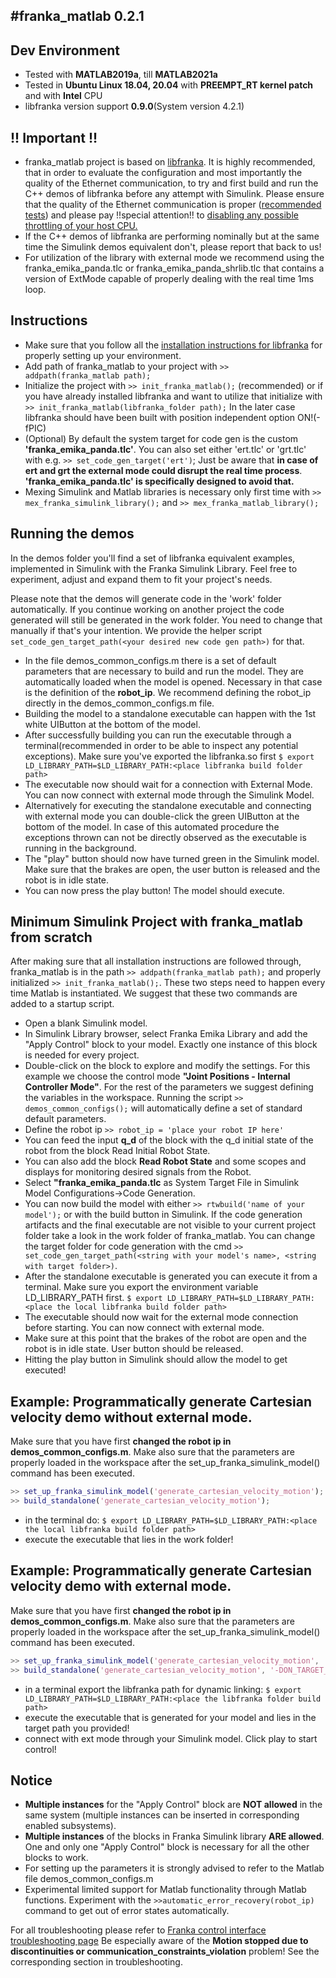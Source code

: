 #franka_matlab 0.2.1
-------------------

## Dev Environment

 - Tested with **MATLAB2019a**, till **MATLAB2021a**
 - Tested in **Ubuntu Linux 18.04, 20.04** with **PREEMPT_RT kernel patch** and with **Intel** CPU
 - libfranka version support **0.9.0**(System version 4.2.1)

## !! Important !!

 - franka_matlab project is based on [libfranka](https://frankaemika.github.io/docs/). It is highly recommended, that in order to evaluate the configuration and
   most importantly the quality of the Ethernet communication, to try and first build and run the C++ demos of libfranka before any attempt with Simulink.
   Please ensure that the quality of the Ethernet communication is proper ([recommended tests](https://frankaemika.github.io/docs/troubleshooting.html#network-bandwidth-delay-and-jitter-test))
   and please pay !!special attention!! to [disabling any possible throttling of your host CPU.](https://frankaemika.github.io/docs/troubleshooting.html)
 - If the C++ demos of libfranka are performing nominally but at the same time the Simulink demos equivalent don't, please report that back to us!
 - For utilization of the library with external mode we recommend using the franka\_emika\_panda.tlc or franka\_emika\_panda\_shrlib.tlc that contains a version of ExtMode capable of properly dealing with the real time 1ms loop.

## Instructions

 - Make sure that you follow all the [installation instructions for libfranka](https://frankaemika.github.io/docs/installation_linux.html) for properly setting up your environment.
 - Add path of franka_matlab to your project with `>> addpath(franka_matlab path);`
 - Initialize the project with `>> init_franka_matlab();` (recommended) or if you have already installed libfranka and want to utilize that initialize with `>> init_franka_matlab(libfranka_folder path);` In the later case libfranka should have been built with position independent option ON!(-fPIC)
 - (Optional) By default the system target for code gen is the custom **'franka_emika_panda.tlc'**. You can also set either 'ert.tlc' or 'grt.tlc' with e.g. `>> set_code_gen_target('ert')`; Just be aware
   that **in case of ert and grt the external mode could disrupt the real time process**. **'franka_emika_panda.tlc' is specifically designed to avoid that.**
 - Mexing Simulink and Matlab libraries is necessary only first time with `>> mex_franka_simulink_library();` and `>> mex_franka_matlab_library();`

## Running the demos

In the demos folder you'll find a set of libfranka equivalent examples, implemented in Simulink with the Franka Simulink Library. Feel free
to experiment, adjust and expand them to fit your project's needs.

Please note that the demos will generate code in the 'work' folder automatically. If you continue working on another project the code generated will still be generated in the work folder.
You need to change that manually if that's your intention. We provide the helper script `set_code_gen_target_path(<your desired new code gen path>)` for that.

 - In the file demos_common_configs.m there is a set of default parameters that are necessary to build and run the model. They are automatically loaded
   when the model is opened. Necessary in that case is the definition of the **robot_ip**. We recommend defining the robot_ip directly in the demos_common_configs.m file.
 - Building the model to a standalone executable can happen with the 1st white UIButton at the bottom of the model.
 - After successfully building you can run the executable through a terminal(recommended in order to be able to inspect any potential exceptions).
   Make sure you've exported the libfranka.so first `$ export LD_LIBRARY_PATH=$LD_LIBRARY_PATH:<place libfranka build folder path>`
 - The executable now should wait for a connection with External Mode. You can now connect with external mode through the Simulink Model.
 - Alternatively for executing the standalone executable and connecting with external mode you can double-click the green UIButton at the bottom of the model.
   In case of this automated procedure the exceptions thrown can not be directly observed as the executable is running in the background.
 - The "play" button should now have turned green in the Simulink model. Make sure that the brakes are open, the user button is released and the robot is
   in idle state.
 - You can now press the play button! The model should execute.

## Minimum Simulink Project with franka_matlab from scratch

 After making sure that all installation instructions are followed through, franka_matlab is in the path `>> addpath(franka_matlab path);`
 and properly initialized `>> init_franka_matlab();`. These two steps need to happen every time Matlab is instantiated. We suggest that
 these two commands are added to a startup script.

 - Open a blank Simulink model.
 - In Simulink Library browser, select Franka Emika Library and add the "Apply Control" block to your model. Exactly one instance of this
   block is needed for every project.
 - Double-click on the block to explore and modify the settings. For this example we choose the control mode **"Joint Positions - Internal Controller Mode"**.
   For the rest of the parameters we suggest defining the variables in the workspace. Running the script `>> demos_common_configs();` will automatically define a set of standard default parameters.
 - Define the robot ip `>> robot_ip = 'place your robot IP here'`
 - You can feed the input **q_d** of the block with the q_d initial state of the robot from the block Read Initial Robot State.
 - You can also add the block **Read Robot State** and some scopes and displays for monitoring desired signals from the Robot.
 - Select **"franka_emika_panda.tlc** as System Target File in Simulink Model Configurations->Code Generation.
 - You can now build the model with either `>> rtwbuild('name of your model');` or with the build button in Simulink. If the code generation artifacts and the final executable
   are not visible to your current project folder take a look in the work folder of franka_matlab. You can change the target folder for code generation with the cmd
   `>> set_code_gen_target_path(<string with your model's name>, <string with target folder>)`.
 - After the standalone executable is generated you can execute it from a terminal. Make sure you export the environment variable LD_LIBRARY_PATH first.
   `$ export LD_LIBRARY_PATH=$LD_LIBRARY_PATH:<place the local libfranka build folder path>`
 - The executable should now wait for the external mode connection before starting. You can now connect with external mode.
 - Make sure at this point that the brakes of the robot are open and the robot is in idle state. User button should be released.
 - Hitting the play button in Simulink should allow the model to get executed!

## Example: Programmatically generate Cartesian velocity demo without external mode.

Make sure that you have first **changed the robot ip in demos_common_configs.m**. Make also sure that the parameters are
properly loaded in the workspace after the set_up_franka_simulink_model() command has been executed.

```matlab
>> set_up_franka_simulink_model('generate_cartesian_velocity_motion');
>> build_standalone('generate_cartesian_velocity_motion');
```
 - in the terminal do: `$ export LD_LIBRARY_PATH=$LD_LIBRARY_PATH:<place the local libfranka build folder path>`
 - execute the executable that lies in the work folder!

## Example: Programmatically generate Cartesian velocity demo with external mode.

Make sure that you have first **changed the robot ip in demos_common_configs.m**. Make also sure that the parameters are
properly loaded in the workspace after the set_up_franka_simulink_model() command has been executed.

```matlab
>> set_up_franka_simulink_model('generate_cartesian_velocity_motion', 'external_mode_on');
>> build_standalone('generate_cartesian_velocity_motion', '-DON_TARGET_WAIT_FOR_START=1', 'your target path for generated code');
```
 - in a terminal export the libfranka path for dynamic linking: `$ export LD_LIBRARY_PATH=$LD_LIBRARY_PATH:<place the libfranka folder build path>`
 - execute the executable that is generated for your model and lies in the target path you provided!
 - connect with ext mode through your Simulink model. Click play to start control!

## Notice

 - **Multiple instances** for the "Apply Control" block are **NOT allowed** in the same system (multiple instances can be inserted in corresponding enabled subsystems).
 - **Multiple instances** of the blocks in Franka Simulink library **ARE allowed**. One and only one "Apply Control" block is necessary for all the other blocks to work.
 - For setting up the parameters it is strongly advised to refer to the Matlab file demos_common_configs.m
 - Experimental limited support for Matlab functionality through Matlab functions. Experiment with the `>>automatic_error_recovery(robot_ip)` command to get out of error states automatically.

 For all troubleshooting please refer to [Franka control interface troubleshooting page](https://frankaemika.github.io/docs/troubleshooting.html)
 Be especially aware of the **Motion stopped due to discontinuities or communication_constraints_violation** problem! See the corresponding section in troubleshooting.


